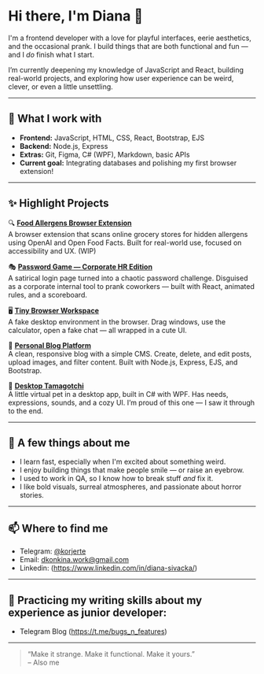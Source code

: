 # Hi there, I'm Diana 👋

I'm a frontend developer with a love for playful interfaces, eerie aesthetics, and the occasional prank. I build things that are both functional and fun — and I *do* finish what I start.

I’m currently deepening my knowledge of JavaScript and React, building real-world projects, and exploring how user experience can be weird, clever, or even a little unsettling.

---

## 🔧 What I work with

- **Frontend:** JavaScript, HTML, CSS, React, Bootstrap, EJS
- **Backend:** Node.js, Express
- **Extras:** Git, Figma, C# (WPF), Markdown, basic APIs
- **Current goal:** Integrating databases and polishing my first browser extension!

---

## ✨ Highlight Projects

🔍 **[Food Allergens Browser Extension](https://github.com/roukorjerte/foodExtension)**  
A browser extension that scans online grocery stores for hidden allergens using OpenAI and Open Food Facts. Built for real-world use, focused on accessibility and UX. (WIP)

🎭 **[Password Game — Corporate HR Edition](https://github.com/roukorjerte/1stApril28stone)**  
A satirical login page turned into a chaotic password challenge. Disguised as a corporate internal tool to prank coworkers — built with React, animated rules, and a scoreboard.

🖥️ **[Tiny Browser Workspace](https://github.com/roukorjerte/My-Tiny-Workspace)**  
A fake desktop environment in the browser. Drag windows, use the calculator, open a fake chat — all wrapped in a cute UI.

📝 **[Personal Blog Platform](https://github.com/roukorjerte/blogApp)**  
A clean, responsive blog with a simple CMS. Create, delete, and edit posts, upload images, and filter content. Built with Node.js, Express, EJS, and Bootstrap.

🐾 **[Desktop Tamagotchi](https://github.com/roukorjerte/Tamagochi)**  
A little virtual pet in a desktop app, built in C# with WPF. Has needs, expressions, sounds, and a cozy UI. I’m proud of this one — I saw it through to the end.

---

## 🧠 A few things about me

- I learn fast, especially when I'm excited about something weird.
- I enjoy building things that make people smile — or raise an eyebrow.
- I used to work in QA, so I know how to break stuff *and* fix it.
- I like bold visuals, surreal atmospheres, and passionate about horror stories.

---

## 📫 Where to find me

- Telegram: [@korjerte](https://t.me/korjerte)
- Email: dkonkina.work@gmail.com
- Linkedin: (https://www.linkedin.com/in/diana-sivacka/)

---
## 📝 Practicing my writing skills about my experience as junior developer:

- Telegram Blog (https://t.me/bugs_n_features)

---

> “Make it strange. Make it functional. Make it yours.”  
> – Also me

